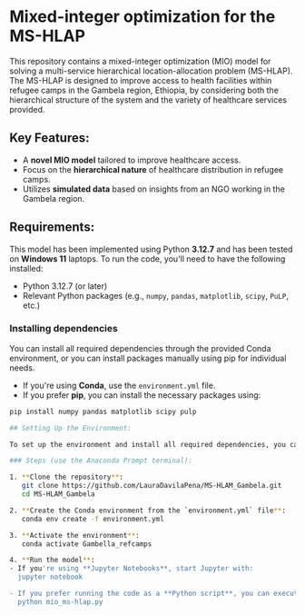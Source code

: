 # Mixed-integer optimization for the MS-HLAP

This repository contains a mixed-integer optimization (MIO) model for solving a multi-service hierarchical location-allocation problem (MS-HLAP). The MS-HLAP is designed to improve access to health facilities within refugee camps in the Gambela region, Ethiopia, by considering both the hierarchical structure of the system and the variety of healthcare services provided.

## Key Features:

- A **novel MIO model** tailored to improve healthcare access.
- Focus on the **hierarchical nature** of healthcare distribution in refugee camps.
- Utilizes **simulated data** based on insights from an NGO working in the Gambela region.
  

## Requirements:
This model has been implemented using Python **3.12.7** and has been tested on **Windows 11** laptops. To run the code, you'll need to have the following installed:

- Python 3.12.7 (or later)
- Relevant Python packages (e.g., `numpy`, `pandas`, `matplotlib`, `scipy`, `PuLP`, etc.)

### Installing dependencies
You can install all required dependencies through the provided Conda environment, or you can install packages manually using pip for individual needs.

- If you're using **Conda**, use the `environment.yml` file.
- If you prefer **pip**, you can install the necessary packages using:

```bash
pip install numpy pandas matplotlib scipy pulp

## Setting Up the Environment: 

To set up the environment and install all required dependencies, you can use the provided `environment.yml` file.

### Steps (use the Anaconda Prompt terminal):

1. **Clone the repository**:
   git clone https://github.com/LauraDavilaPena/MS-HLAM_Gambela.git
   cd MS-HLAM_Gambela

2. **Create the Conda environment from the `environment.yml` file**:
   conda env create -f environment.yml

3. **Activate the environment**:
   conda activate Gambella_refcamps

4. **Run the model**:
- If you're using **Jupyter Notebooks**, start Jupyter with:
  jupyter notebook

- If you prefer running the code as a **Python script**, you can execute it directly from the terminal once the environment is activated:
  python mio_ms-hlap.py


